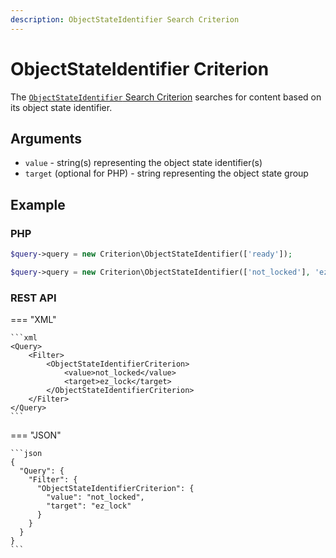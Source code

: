 ```yaml
---
description: ObjectStateIdentifier Search Criterion
---
```


# ObjectStateIdentifier Criterion

The [`ObjectStateIdentifier` Search Criterion](/api/php_api/php_api_reference/classes/Ibexa-Contracts-Core-Repository-Values-Content-Query-Criterion-ObjectStateId.html) searches for content based on its object state identifier.

## Arguments

- `value` - string(s) representing the object state identifier(s)
- `target` (optional for PHP)  - string representing the object state group

## Example

### PHP

``` php
$query->query = new Criterion\ObjectStateIdentifier(['ready']);
```

``` php
$query->query = new Criterion\ObjectStateIdentifier(['not_locked'], 'ez_lock');
```

### REST API

=== "XML"

    ```xml
    <Query>
        <Filter>
            <ObjectStateIdentifierCriterion>
                <value>not_locked</value>
                <target>ez_lock</target>
            </ObjectStateIdentifierCriterion>
        </Filter>
    </Query>
    ```

=== "JSON"

    ```json
    {
      "Query": {
        "Filter": {
          "ObjectStateIdentifierCriterion": {
            "value": "not_locked",
            "target": "ez_lock"
          }
        }
      }
    }
    ```
